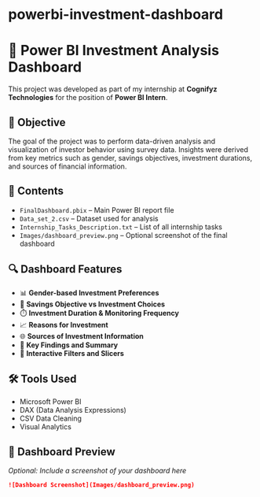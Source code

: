 # powerbi-investment-dashboard
# 💼 Power BI Investment Analysis Dashboard

This project was developed as part of my internship at **Cognifyz Technologies** for the position of **Power BI Intern**.

## 📌 Objective

The goal of the project was to perform data-driven analysis and visualization of investor behavior using survey data. Insights were derived from key metrics such as gender, savings objectives, investment durations, and sources of financial information.

## 📁 Contents

- `FinalDashboard.pbix` – Main Power BI report file
- `Data_set_2.csv` – Dataset used for analysis
- `Internship_Tasks_Description.txt` – List of all internship tasks
- `Images/dashboard_preview.png` – Optional screenshot of the final dashboard

## 🔍 Dashboard Features

- 📊 **Gender-based Investment Preferences**
- 🎯 **Savings Objective vs Investment Choices**
- ⏱️ **Investment Duration & Monitoring Frequency**
- 📈 **Reasons for Investment**
- 🌐 **Sources of Investment Information**
- 🧠 **Key Findings and Summary**
- 🔄 **Interactive Filters and Slicers**

## 🛠️ Tools Used

- Microsoft Power BI
- DAX (Data Analysis Expressions)
- CSV Data Cleaning
- Visual Analytics

## 📸 Dashboard Preview

*Optional: Include a screenshot of your dashboard here*

```markdown
![Dashboard Screenshot](Images/dashboard_preview.png)
